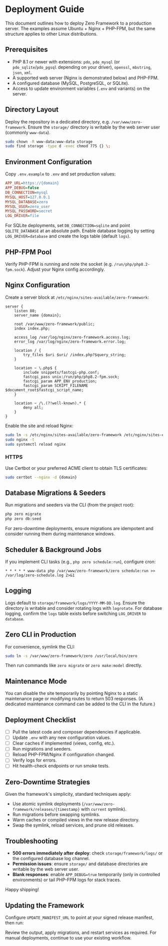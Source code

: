 # Deployment Guide

This document outlines how to deploy Zero Framework to a production server. The examples assume Ubuntu + Nginx + PHP-FPM, but the same structure applies to other Linux distributions.

## Prerequisites

- PHP 8.1 or newer with extensions: `pdo`, `pdo_mysql` (or `pdo_sqlite`/`pdo_pgsql` depending on your driver), `openssl`, `mbstring`, `json`, `xml`.
- A supported web server (Nginx is demonstrated below) and PHP-FPM.
- A configured database (MySQL, PostgreSQL, or SQLite).
- Access to update environment variables (`.env` and variants) on the server.

## Directory Layout

Deploy the repository in a dedicated directory, e.g. `/var/www/zero-framework`. Ensure the `storage/` directory is writable by the web server user (commonly `www-data`).

```bash
sudo chown -R www-data:www-data storage
sudo find storage -type d -exec chmod 775 {} \;
```

## Environment Configuration

Copy `.env.example` to `.env` and set production values:

```ini
APP_URL=https://{domain}
APP_DEBUG=false
DB_CONNECTION=mysql
MYSQL_HOST=127.0.0.1
MYSQL_DATABASE=zero
MYSQL_USER=zero_user
MYSQL_PASSWORD=secret
LOG_DRIVER=file
```

For SQLite deployments, set `DB_CONNECTION=sqlite` and point `SQLITE_DATABASE` at an absolute path. Enable database logging by setting `LOG_DRIVER=database` and create the logs table (default `logs`).

## PHP-FPM Pool

Verify PHP-FPM is running and note the socket (e.g. `/run/php/php8.2-fpm.sock`). Adjust your Nginx config accordingly.

## Nginx Configuration

Create a server block at `/etc/nginx/sites-available/zero-framework`:

```nginx
server {
    listen 80;
    server_name {domain};

    root /var/www/zero-framework/public;
    index index.php;

    access_log /var/log/nginx/zero-framework.access.log;
    error_log /var/log/nginx/zero-framework.error.log;

    location / {
        try_files $uri $uri/ /index.php?$query_string;
    }

    location ~ \.php$ {
        include snippets/fastcgi-php.conf;
        fastcgi_pass unix:/run/php/php8.2-fpm.sock;
        fastcgi_param APP_ENV production;
        fastcgi_param SCRIPT_FILENAME $document_root$fastcgi_script_name;
    }

    location ~ /\.(?!well-known).* {
        deny all;
    }
}
```

Enable the site and reload Nginx:

```bash
sudo ln -s /etc/nginx/sites-available/zero-framework /etc/nginx/sites-enabled/
sudo nginx -t
sudo systemctl reload nginx
```

### HTTPS

Use Certbot or your preferred ACME client to obtain TLS certificates:

```bash
sudo certbot --nginx -d {domain}
```

## Database Migrations & Seeders

Run migrations and seeders via the CLI (from the project root):

```bash
php zero migrate
php zero db:seed
```

For zero-downtime deployments, ensure migrations are idempotent and consider running them during maintenance windows.

## Scheduler & Background Jobs

If you implement CLI tasks (e.g., `php zero schedule:run`), configure cron:

```cron
* * * * * www-data php /var/www/zero-framework/zero schedule:run >> /var/log/zero-schedule.log 2>&1
```

## Logging

Logs default to `storage/framework/logs/YYYY-MM-DD.log`. Ensure the directory is writable and consider rotating logs with `logrotate`. For database logging, confirm the `logs` table exists before switching `LOG_DRIVER` to `database`.

## Zero CLI in Production

For convenience, symlink the CLI:

```bash
sudo ln -s /var/www/zero-framework/zero /usr/local/bin/zero
```

Then run commands like `zero migrate` or `zero make:model` directly.

## Maintenance Mode

You can disable the site temporarily by pointing Nginx to a static maintenance page or modifying routes to return 503 responses. (A dedicated maintenance command can be added to the CLI in the future.)

## Deployment Checklist

- [ ] Pull the latest code and composer dependencies if applicable.
- [ ] Update `.env` with any new configuration values.
- [ ] Clear caches if implemented (views, config, etc.).
- [ ] Run migrations and seeders.
- [ ] Reload PHP-FPM/Nginx if configuration changed.
- [ ] Verify logs for errors.
- [ ] Hit health-check endpoints or run smoke tests.

## Zero-Downtime Strategies

Given the framework's simplicity, standard techniques apply:

- Use atomic symlink deployments (`/var/www/zero-framework/releases/{timestamp}` with `current` symlink).
- Run migrations before swapping symlinks.
- Warm caches or compiled views in the new release directory.
- Swap the symlink, reload services, and prune old releases.

## Troubleshooting

- **500 errors immediately after deploy**: check `storage/framework/logs/` or the configured database log channel.
- **Permission issues**: ensure `storage/` and database directories are writable by the web server user.
- **Blank responses**: enable `APP_DEBUG=true` temporarily (only in controlled environments) or tail PHP-FPM logs for stack traces.

Happy shipping!

## Updating the Framework

Configure `UPDATE_MANIFEST_URL` to point at your signed release manifest, then run:

Review the output, apply migrations, and restart services as required. For manual deployments, continue to use your existing workflow.
